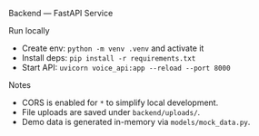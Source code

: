 Backend — FastAPI Service

Run locally

- Create env: `python -m venv .venv` and activate it
- Install deps: `pip install -r requirements.txt`
- Start API: `uvicorn voice_api:app --reload --port 8000`

Notes

- CORS is enabled for `*` to simplify local development.
- File uploads are saved under `backend/uploads/`.
- Demo data is generated in-memory via `models/mock_data.py`.
